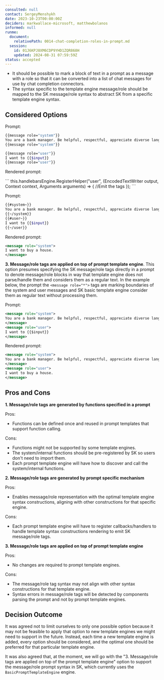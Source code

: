 ```yaml
---
consulted: null
contact: SergeyMenshykh
date: 2023-10-23T00:00:00Z
deciders: markwallace-microsoft, matthewbolanos
informed: null
runme:
  document:
    relativePath: 0014-chat-completion-roles-in-prompt.md
  session:
    id: 01J6KPJ8XM6CDP9YHD1ZQR868H
    updated: 2024-08-31 07:59:59Z
status: accepted
---
```


- It should be possible to mark a block of text in a prompt as a message with a role so that it can be converted into a list of chat messages for use by chat completion connectors.
- The syntax specific to the template engine message/role should be mapped to the SK message/role syntax to abstract SK from a specific template engine syntax.

## Considered Options

Prompt:

```bash {"id":"01J6KQ5B99ZG69EC80EKEXRJF5"}
{{message role="system"}}
You are a bank manager. Be helpful, respectful, appreciate diverse language styles.
{{message role="system"}}

{{message role="user"}}
I want to {{$input}}
{{message role="user"}}
```

Rendered prompt:

<message role="system">
```
this.handlebarsEngine.RegisterHelper("user", (EncodedTextWriter output, Context context, Arguments arguments) => {
  //Emit the <message role="user"> tags
});
```

Prompt:

```bash {"id":"01J6KQ5B99ZG69EC80EVVM3K34"}
{{#system~}}
You are a bank manager. Be helpful, respectful, appreciate diverse language styles.
{{~/system}}
{{#user~}}
I want to {{$input}}
{{~/user}}
```

Rendered prompt:

```xml {"id":"01J6KQ5B99ZG69EC80EWQ9CTA4"}
<message role="system">
I want to buy a house.
</message>
```

**3. Message/role tags are applied on top of prompt template engine**. This option presumes specifying the SK message/role tags directly in a prompt to denote message/role blocks in way that template engine does not parse/handle them and considers them as a regular text.
In the example below, the prompt the `<message role="*">` tags are marking boundaries of the system and user messages and SK basic template engine consider them as regular text without processing them.

Prompt:

```xml {"id":"01J6KQ5B99ZG69EC80EZ99JCD1"}
<message role="system">
You are a bank manager. Be helpful, respectful, appreciate diverse language styles.
</message>
<message role="user">
I want to {{$input}}
</message>
```

Rendered prompt:

```xml {"id":"01J6KQ5B99ZG69EC80F1H6QQWS"}
<message role="system">
You are a bank manager. Be helpful, respectful, appreciate diverse language styles.
</message>
<message role="user">
I want to buy a house.
</message>
```

## Pros and Cons

**1. Message/role tags are generated by functions specified in a prompt**

Pros:

- Functions can be defined once and reused in prompt templates that support function calling.

Cons:

- Functions might not be supported by some template engines.
- The system/internal functions should be pre-registered by SK so users don't need to import them.
- Each prompt template engine will have how to discover and call the system/internal functions.

**2. Message/role tags are generated by prompt specific mechanism**

Pros:

- Enables message/role representation with the optimal template engine syntax constructions, aligning with other constructions for that specific engine.

Cons:

- Each prompt template engine will have to register callbacks/handlers to handle template syntax constructions rendering to emit SK message/role tags.

**3. Message/role tags are applied on top of prompt template engine**

Pros:

- No changes are required to prompt template engines.

Cons:

- The message/role tag syntax may not align with other syntax constructions for that template engine.
- Syntax errors in message/role tags will be detected by components parsing the prompt and not by prompt template engines.

## Decision Outcome

It was agreed not to limit ourselves to only one possible option because it may not be feasible to apply that option to new template engines we might need to support in the future. Instead, each time a new template engine is added, every option should be considered, and the optimal one should be preferred for that particular template engine.

It was also agreed that, at the moment, we will go with the "3. Message/role tags are applied on top of the prompt template engine" option to support the message/role prompt syntax in SK, which currently uses the `BasicPromptTemplateEngine` engine.
